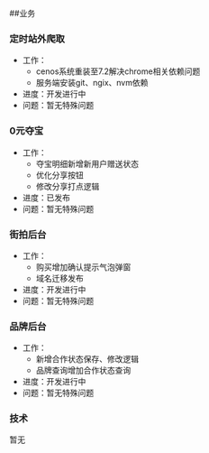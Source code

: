 ##业务

### 定时站外爬取

* 工作：
    * cenos系统重装至7.2解决chrome相关依赖问题
    * 服务端安装git、ngix、nvm依赖
* 进度：开发进行中
* 问题：暂无特殊问题

### 0元夺宝

* 工作：
    * 夺宝明细新增新用户赠送状态
    * 优化分享按钮
    * 修改分享打点逻辑
* 进度：已发布
* 问题：暂无特殊问题

### 街拍后台

* 工作：
    * 购买增加确认提示气泡弹窗
    * 域名迁移发布
* 进度：开发进行中
* 问题：暂无特殊问题

### 品牌后台

* 工作：
    * 新增合作状态保存、修改逻辑
    * 品牌查询增加合作状态查询
* 进度：开发进行中
* 问题：暂无特殊问题

### 技术

暂无



